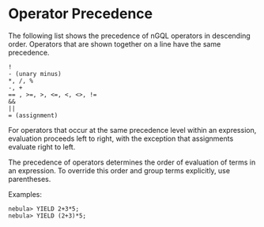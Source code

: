 # Operator Precedence

The following list shows the precedence of nGQL operators in descending order. Operators that are shown together on a line have the same precedence.

```ngql
!
- (unary minus)
*, /, %
-, +
== , >=, >, <=, <, <>, !=
&&
||
= (assignment)
```

For operators that occur at the same precedence level within an expression, evaluation proceeds left to right, with the exception that assignments evaluate right to left.

The precedence of operators determines the order of evaluation of terms in an expression. To override this order and group terms explicitly, use parentheses.

Examples:

```ngql
nebula> YIELD 2+3*5;
nebula> YIELD (2+3)*5;
```
